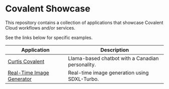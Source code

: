 # Covalent Showcase

This repository contains a collection of applications that showcase Covalent Cloud workflows and/or services.

See the links below for specific examples.

| Application                                                         | Description                                      |
|---------------------------------------------------------------------|--------------------------------------------------|
| [Curtis Covalent](./chatbot-curtis-covalent/README.md)              | Llama-based chatbot with a Canadian personality. |
| [Real-Time Image Generator](./image-generator-sdxl/README.md)       | Real-time image generation using SDXL-Turbo.     |
